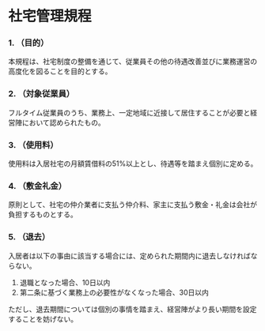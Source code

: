 # 社宅管理規程
### 1. （目的）
本規程は、社宅制度の整備を通じて、従業員その他の待遇改善並びに業務運営の高度化を図ることを目的とする。

### 2. （対象従業員）
フルタイム従業員のうち、業務上、一定地域に近接して居住することが必要と経営陣において認められたもの。

### 3. （使用料）
使用料は入居社宅の月額賃借料の51%以上とし、待遇等を踏まえ個別に定める。

### 4. （敷金礼金）
原則として、社宅の仲介業者に支払う仲介料、家主に支払う敷金・礼金は会社が負担するものとする。

### 5. （退去）
入居者は以下の事由に該当する場合には、定められた期間内に退去しなければならない。

1. 退職となった場合、10日以内
2. 第二条に基づく業務上の必要性がなくなった場合、30日以内

ただし、退去期間については個別の事情を踏まえ、経営陣がより長い期間を設定することを妨げない。
